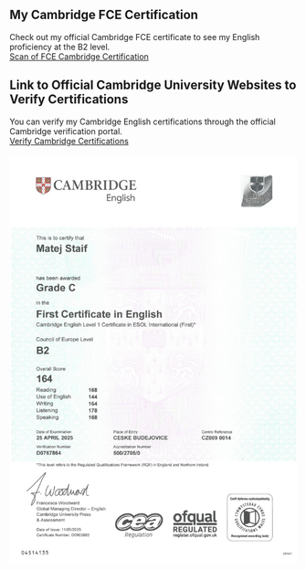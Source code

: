 ## My Cambridge FCE Certification

Check out my official Cambridge FCE certificate to see my English proficiency at the B2 level.  
[Scan of FCE Cambridge Certification](./cambridge-certification-staifmatej.pdf)

## Link to Official Cambridge University Websites to Verify Certifications

You can verify my Cambridge English certifications through the official Cambridge verification portal.  
[Verify Cambridge Certifications](https://www.cambridgeenglish.org/why-choose-us/higher-education-institutions/how-to-verify-results-online/)
<br><br>
![My Cambridge FCE English Certification](./cambridge-certification-staifmatej.jpg)




